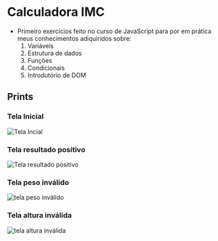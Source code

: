 # Calculadora IMC
- Primeiro exercícios feito no curso de JavaScript para por em prática meus conhecimentos adiquiridos sobre:
  1. Variáveis
  2. Estrutura de dados
  3. Funções
  4. Condicionais
  5. Introdutório de DOM

## Prints

### Tela Inicial
![Tela Incial](https://github.com/Leonardo-Maciel-S/Curso-JS/assets/111988047/98f89b89-dc4e-457c-813d-75073e20307a)

### Tela resultado positivo
![Tela resultado positivo](https://github.com/Leonardo-Maciel-S/Curso-JS/assets/111988047/a34bbdf1-2e64-4c76-b207-667b6f5cbe31)

### Tela peso inválido
![tela peso inválido](https://github.com/Leonardo-Maciel-S/Curso-JS/assets/111988047/3ba68b3d-d0ce-49a5-9380-0ddb1613fc39)

### Tela altura inválida
![tela altura inválida](https://github.com/Leonardo-Maciel-S/Curso-JS/assets/111988047/061832d7-c266-4d13-8bdd-d667c5d216bd)
